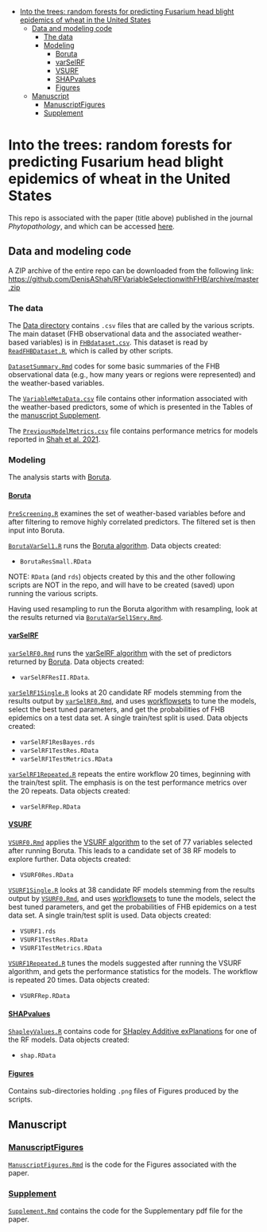 
- <a
  href="#into-the-trees-random-forests-for-predicting-fusarium-head-blight-epidemics-of-wheat-in-the-united-states"
  id="toc-into-the-trees-random-forests-for-predicting-fusarium-head-blight-epidemics-of-wheat-in-the-united-states">Into
  the trees: random forests for predicting Fusarium head blight epidemics
  of wheat in the United States</a>
  - <a href="#data-and-modeling-code" id="toc-data-and-modeling-code">Data
    and modeling code</a>
    - <a href="#the-data" id="toc-the-data">The data</a>
    - <a href="#modeling" id="toc-modeling">Modeling</a>
      - <a href="#boruta" id="toc-boruta">Boruta</a>
      - <a href="#varselrf" id="toc-varselrf">varSelRF</a>
      - <a href="#vsurf" id="toc-vsurf">VSURF</a>
      - <a href="#shapvalues" id="toc-shapvalues">SHAPvalues</a>
      - <a href="#figures" id="toc-figures">Figures</a>
  - <a href="#manuscript" id="toc-manuscript">Manuscript</a>
    - <a href="#manuscriptfigures"
      id="toc-manuscriptfigures">ManuscriptFigures</a>
    - <a href="#supplement" id="toc-supplement">Supplement</a>

# Into the trees: random forests for predicting Fusarium head blight epidemics of wheat in the United States

This repo is associated with the paper (title above) published in the
journal *Phytopathology*, and which can be accessed
[here](https://apsjournals.apsnet.org/doi/10.1094/PHYTO-10-22-0380-R).

## Data and modeling code

A ZIP archive of the entire repo can be downloaded from the following
link:
<https://github.com/DenisAShah/RFVariableSelectionwithFHB/archive/master.zip>

### The data

The [Data directory](Data) contains `.csv` files that are called by the
various scripts. The main dataset (FHB observational data and the
associated weather-based variables) is in
[`FHBdataset.csv`](Data/FHBdataset.csv). This dataset is read by
[`ReadFHBDataset.R`](ReadFHBDataset.R), which is called by other
scripts.

[`DatasetSummary.Rmd`](DatasetSummary.Rmd) codes for some basic
summaries of the FHB observational data (e.g., how many years or regions
were represented) and the weather-based variables.

The [`VariableMetaData.csv`](Data/VariableMetaData.csv) file contains
other information associated with the weather-based predictors, some of
which is presented in the Tables of the [manuscript
Supplement](Supplement/Supplement.Rmd).

The [`PreviousModelMetrics.csv`](Data/PreviousModelMetrics.csv) file
contains performance metrics for models reported in [Shah et
al. 2021](https://journals.plos.org/ploscompbiol/article?id=10.1371/journal.pcbi.1008831).

### Modeling

The analysis starts with [Boruta](Boruta).

#### [Boruta](Boruta)

[`PreScreening.R`](Boruta/PreScreening.R) examines the set of
weather-based variables before and after filtering to remove highly
correlated predictors. The filtered set is then input into Boruta.

[`BorutaVarSel1.R`](Boruta/BorutaVarSel1.R) runs the [Boruta
algorithm](https://mbq.github.io/Boruta/). Data objects created:

- `BorutaResSmall.RData`

NOTE: `RData` (and `rds`) objects created by this and the other
following scripts are NOT in the repo, and will have to be created
(saved) upon running the various scripts.

Having used resampling to run the Boruta algorithm with resampling, look
at the results returned via
[`BorutaVarSel1Smry.Rmd`](Boruta/BorutaVarSel1Smry.Rmd).

#### [varSelRF](varSelRF)

[`varSelRF0.Rmd`](varSelRF/varSelRF0.Rmd) runs the [varSelRF
algorithm](https://github.com/rdiaz02/varSelRF) with the set of
predictors returned by [Boruta](Boruta). Data objects created:

- `varSelRFResII.RData`.

[`varSelRF1Single.R`](varSelRF/varSelRF1Single.R) looks at 20 candidate
RF models stemming from the results output by
[`varSelRF0.Rmd`](varSelRF/varSelRF0.Rmd), and uses
[workflowsets](https://workflowsets.tidymodels.org/) to tune the models,
select the best tuned parameters, and get the probabilities of FHB
epidemics on a test data set. A single train/test split is used. Data
objects created:

- `varSelRF1ResBayes.rds`
- `varSelRF1TestRes.RData`
- `varSelRF1TestMetrics.RData`

[`varSelRF1Repeated.R`](varSelRF/varSelRF1Repeated.R) repeats the entire
workflow 20 times, beginning with the train/test split. The emphasis is
on the test performance metrics over the 20 repeats. Data objects
created:

- `varSelRFRep.RData`

#### [VSURF](VSURF)

[`VSURF0.Rmd`](VSURF/VSURF0.Rmd) applies the [VSURF
algorithm](https://github.com/robingenuer/VSURF) to the set of 77
variables selected after running Boruta. This leads to a candidate set
of 38 RF models to explore further. Data objects created:

- `VSURF0Res.RData`

[`VSURF1Single.R`](VSURF/VSURF1Single.R) looks at 38 candidate RF models
stemming from the results output by [`VSURF0.Rmd`](VSURF/VSURF0.Rmd),
and uses [workflowsets](https://workflowsets.tidymodels.org/) to tune
the models, select the best tuned parameters, and get the probabilities
of FHB epidemics on a test data set. A single train/test split is used.
Data objects created:

- `VSURF1.rds`
- `VSURF1TestRes.RData`
- `VSURF1TestMetrics.RData`

[`VSURF1Repeated.R`](VSURF/VSURF1Repeated.R) tunes the models suggested
after running the VSURF algorithm, and gets the performance statistics
for the models. The workflow is repeated 20 times. Data objects created:

- `VSURFRep.RData`

#### [SHAPvalues](SHAPvalues)

[`ShapleyValues.R`](SHAPvalues/ShapleyValues.R) contains code for
[SHapley Additive exPlanations](https://github.com/slundberg/shap) for
one of the RF models. Data objects created:

- `shap.RData`

#### [Figures](Figures)

Contains sub-directories holding `.png` files of Figures produced by the
scripts.

## Manuscript

### [ManuscriptFigures](ManuscriptFigures)

[`ManuscriptFigures.Rmd`](ManuscriptFigures/ManuscriptFigures.Rmd) is
the code for the Figures associated with the paper.

### [Supplement](Supplement)

[`Supplement.Rmd`](Supplement/Supplement.Rmd) contains the code for the
Supplementary pdf file for the paper.
